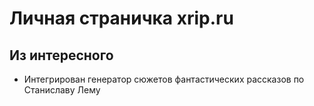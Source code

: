 # Личная страничка xrip.ru

## Из интересного
* Интегрирован генератор сюжетов фантастических рассказов по Станиславу Лему